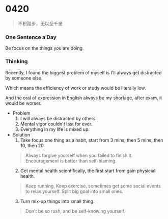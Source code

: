 # 0420
> 不积跬步，无以至千里

### One Sentence a Day

Be focus on the things you are doing.



### Thinking

Recently, I found the biggest problem of myself is I'll always get distracted by someone else.

Which means the efficiency of work or study would be literally low.

And the oral of expression in English always be my shortage, after exam, it would be worser.

- Problem
    1. I will always be distracted by others.
    2. Mental vigor couldn't last for ever.
    3. Everything in my life is mixed up.
- Solution
    1. Take focus one thing as a habit, start from 3 mins, then 5 mins, then 10, then 20.
    > Always forgive yourself when you failed to finish it. Encouragement is better than self-blaming.
    2. Get mental health scientifically, the first start from gain physicial health.
    > Keep running, Keep exercise, sometimes get some social events to relax yourself. Split big goal into small ones.
    3. Turn mix-up things into small thing.
    > Don't be so rush, and be self-knowing yourself.